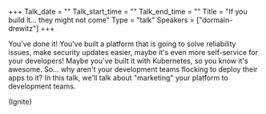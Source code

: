 +++
Talk_date = ""
Talk_start_time = ""
Talk_end_time = ""
Title = "If you build it... they might not come"
Type = "talk"
Speakers = ["dormain-drewitz"]
+++

You've done it! You've built a platform that is going to solve reliability issues, make security updates easier, maybe it's even more self-service for your developers! Maybe you've built it with Kubernetes, so you know it's awesome. So... why aren't your development teams flocking to deploy their apps to it? In this talk, we'll talk about "marketing" your platform to development teams.

(Ignite)
